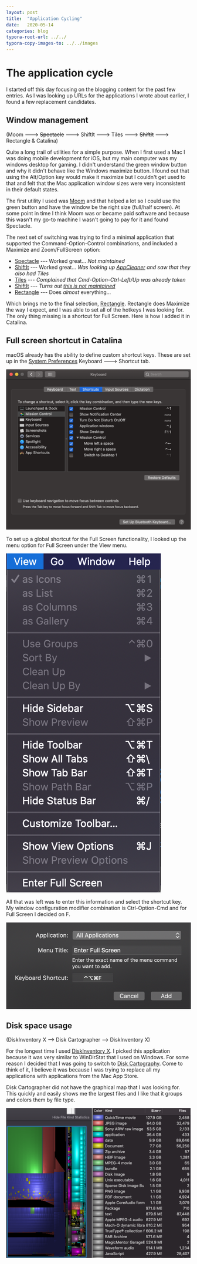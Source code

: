 ```yaml
---
layout: post
title:  "Application Cycling"
date:   2020-05-14
categories: blog
typora-root-url: ../../
typora-copy-images-to: ../../images
---
```


# The application cycle

I started off this day focusing on the blogging content for the past few entries.  As I was looking up URLs for the applications I wrote about earlier, I found a few replacement candidates.

## Window management
(Moom ---> ~~Spectacle~~ ---> ShiftIt ---> Tiles ---> ~~ShiftIt~~ ---> Rectangle & Catalina)

Quite a long trail of utilities for a simple purpose.  When I first used a Mac I was doing mobile development for iOS, but my main computer was my windows desktop for gaming.  I didn't understand the green window button and why it didn't behave like the Windows maximize button.  I found out that using the Alt/Option key would make it maximize but I couldn't get used to that and felt that the Mac application window sizes were very inconsistent in their default states.

The first utility I used was [Moom](https://manytricks.com/moom/) and that helped a lot so I could use the green button and have the window be the right size (full/half screen).  At some point in time I think Moom was or became paid software and because this wasn't my go-to machine I wasn't going to pay for it and found Spectacle.

The next set of switching was trying to find a minimal application that supported the Command-Option-Control combinations, and included a Maximize and Zoom/FullScreen option:

* [Spectacle](https://www.spectacleapp.com/) --- Worked great... *Not maintained*
* [ShiftIt](https://github.com/fikovnik/ShiftIt) --- Worked great... *Was looking up [AppCleaner](https://freemacsoft.net/appcleaner/) and saw that they also had Tiles*
* [Tiles](https://freemacsoft.net/tiles/) --- *Complained that Cmd-Option-Ctrl-Left/Up was already taken*
* [ShiftIt](https://github.com/fikovnik/ShiftIt) --- *Turns out [this is not maintained](https://github.com/fikovnik/ShiftIt/issues/296)*
* [Rectangle](https://rectangleapp.com/) --- Does *almost* everything...

Which brings me to the final selection, [Rectangle](https://rectangleapp.com/).  Rectangle does Maximize the way I expect, and I was able to set all of the hotkeys I was looking for.  The only thing missing is a shortcut for Full Screen.  Here is how I added it in Catalina.

## Full screen shortcut in Catalina
macOS already has the ability to define custom shortcut keys.  These are set up in the [System Preferences](x-apple.systempreferences:) Keyboard ---> Shortcut tab.

![Keyboard Settings: Shortcuts](/images/shortcuts1.png)

To set up a global shortcut for the Full Screen functionality, I looked up the menu option for Full Screen under the View menu.

![View Menu](/images/shortcuts2.png)

All that was left was to enter this information and select the shortcut key.  My window configuration modifier combination is Ctrl-Option-Cmd and for Full Screen I decided on F.

![New Shortcut](/images/shortcuts3.png)

## Disk space usage
(DiskInventory X --> Disk Cartographer --> DiskInventory X)

For the longest time I used [DiskInventory X](http://www.derlien.com/).  I picked this application because it was very similar to WinDirStat that I used on Windows.  For some reason I decided that I was going to switch to [Disk Cartography](https://apps.apple.com/us/app/disk-cartography-clever-disk-space-analyzer/id905264208).  Come to think of it, I believe it was because I was trying to replace all my applications with applications from the Mac App Store.

Disk Cartographer did not have the graphical map that I was looking for.  This quickly and easily shows me the largest files and I like that it groups and colors them by file type.

![DiskInventory X](/images/diskspace1.png)

